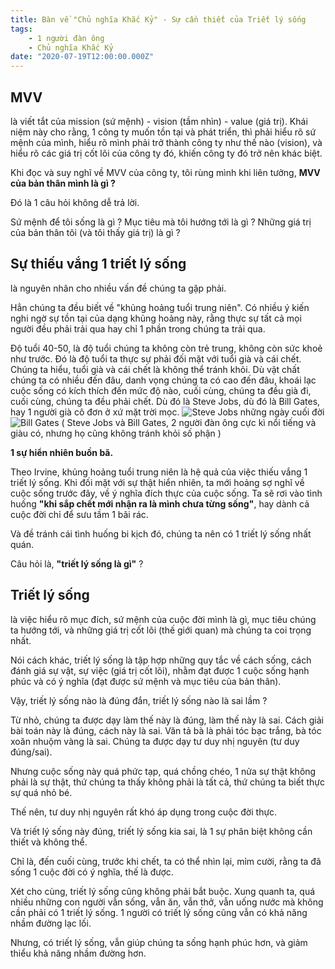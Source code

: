 ```yaml
---
title: Bàn về "Chủ nghĩa Khắc Kỷ" - Sự cần thiết của Triết lý sống
tags:
    - 1 người đàn ông
    - Chủ nghĩa Khắc Kỷ
date: "2020-07-19T12:00:00.000Z"
---
```


## MVV
là viết tắt của mission (sứ mệnh) - vision (tầm nhìn) - value (giá trị). Khái niệm này cho rằng, 1 công ty muốn tồn tại và phát triển, thì phải hiểu rõ sứ mệnh của mình, hiểu rõ mình phải trở thành công ty như thế nào (vision), và hiểu rõ các giá trị cốt lõi của công ty đó, khiến công ty đó trở nên khác biệt. 

Khi đọc và suy nghĩ về MVV của công ty, tôi rùng mình khi liên tưởng, **MVV của bản thân mình là gì ?** 

Đó là 1 câu hỏi không dễ trả lời. 

Sứ mệnh để tôi sống là gì ? 
Mục tiêu mà tôi hướng tới là gì ? 
Những giá trị của bản thân tôi (và tôi thấy giá trị) là gì ? 

## Sự thiếu vắng 1 triết lý sống
là nguyên nhân cho nhiều vấn đề chúng ta gặp phải. 

Hẳn chúng ta đều biết về "khủng hoảng tuổi trung niên". 
Có nhiều ý kiến nghi ngờ sự tồn tại của dạng khủng hoảng này, rằng thực sự tất cả mọi người đều phải trải qua hay chỉ 1 phần trong chúng ta trải qua. 

Độ tuổi 40-50, là độ tuổi chúng ta không còn trẻ trung, không còn sức khoẻ như trước. Đó là độ tuổi ta thực sự phải đối mặt với tuổi già và cái chết. 
Chúng ta hiểu, tuổi già và cái chết là không thể tránh khỏi. Dù vật chất chúng ta có nhiều đến đâu, danh vọng chúng ta có cao đến đâu, khoái lạc cuộc sống có kích thích đến mức độ nào, cuối cùng, chúng ta đều già đi, cuối cùng, chúng ta đều phải chết. Dù đó là Steve Jobs, dù đó là Bill Gates, hay 1 người già cô đơn ở xứ mặt trời mọc. 
![Steve Jobs những ngày cuối đời](/steve-jobs.jpg)
![Bill Gates](/bill_gates.jpg)
( Steve Jobs và Bill Gates, 2 người đàn ông cực kì nổi tiếng và giàu có, nhưng họ cũng không tránh khỏi số phận )

**1 sự hiển nhiên buồn bã.**

Theo Irvine, khủng hoảng tuổi trung niên là hệ quả của việc thiếu vắng 1 triết lý sống. Khi đối mặt với sự thật hiển nhiên, ta mới hoảng sợ nghĩ về cuộc sống trước đây, về ý nghĩa đích thực của cuộc sống. Ta sẽ rơi vào tình huống **"khi sắp chết mới nhận ra là mình chưa từng sống"**, hay dành cả cuộc đời chỉ để sưu tầm 1 bãi rác. 

Và đề tránh cái tình huống bi kịch đó, chúng ta nên có 1 triết lý sống nhất quán. 

Câu hỏi là, **"triết lý sống là gì"** ? 

## Triết lý sống
là việc hiểu rõ mục đích, sứ mệnh của cuộc đời mình là gì, mục tiêu chúng ta hướng tới, và những giá trị cốt lõi (thế giới quan) mà chúng ta coi trọng nhất. 

Nói cách khác, triết lý sống là tập hợp những quy tắc về cách sống, cách đánh giá sự vật, sự việc (giá trị cốt lõi), nhằm đạt được 1 cuộc sống hạnh phúc và có ý nghĩa (đạt được sứ mệnh và mục tiêu của bản thân). 

Vậy, triết lý sống nào là đúng đắn, triết lý sống nào là sai lầm ? 

Từ nhỏ, chúng ta được dạy làm thế này là đúng, làm thế này là sai. Cách giải bài toán này là đúng, cách này là sai. Văn tả bà là phải tóc bạc trắng, bà tóc xoăn nhuộm vàng là sai. 
Chúng ta được dạy tư duy nhị nguyên (tư duy đúng/sai). 

Nhưng cuộc sống này quá phức tạp, quá chồng chéo, 1 nửa sự thật không phải là sự thật, thứ chúng ta thấy không phải là tất cả, thứ chúng ta biết thực sự quá nhỏ bé. 

Thế nên, tư duy nhị nguyên rất khó áp dụng trong cuộc đời thực. 

Và triết lý sống này đúng, triết lý sống kia sai, là 1 sự phân biệt không cần thiết và không thể. 

Chỉ là, đến cuối cùng, trước khi chết, ta có thể nhìn lại, mỉm cười, rằng ta đã sống 1 cuộc đời có ý nghĩa, thế là được. 

Xét cho cùng, triết lý sống cũng không phải bắt buộc. Xung quanh ta, quá nhiều những con người vẫn sống, vẫn ăn, vẫn thở, vẫn uống nước mà không cần phải có 1 triết lý sống. 1 người có triết lý sống cũng vẫn có khả năng nhầm đường lạc lối.

Nhưng, có triết lý sống, vẫn giúp chúng ta sống hạnh phúc hơn, và giảm thiểu khả năng nhầm đường hơn. 
